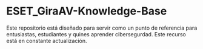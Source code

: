 # ESET_GiraAV-Knowledge-Base
Este repositorio está diseñado para servir como un punto de referencia para entusiastas, estudiantes y quines aprender cibersegurdad.  Este recurso está en constante actualización.
